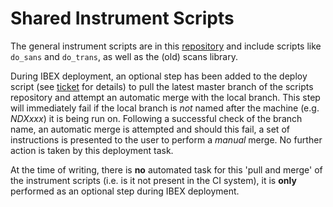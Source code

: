 # Shared Instrument Scripts

The general instrument scripts are in this [repository](https://github.com/ISISNeutronMuon/InstrumentScripts) and include scripts like `do_sans` and `do_trans`, as well as the (old) scans library.

During IBEX deployment, an optional step has been added to the deploy script (see [ticket](https://github.com/ISISComputingGroup/IBEX/issues/7914)
for details) to pull the latest master branch of the scripts repository and attempt an automatic merge with the local branch.
This step will immediately fail if the local branch is _not_ named after the machine (e.g. _NDXxxx_) it is being run on.
Following a successful check of the branch name, an automatic merge is attempted and should this fail, 
a set of instructions is presented to the user to perform a _manual_ merge.  No further action is taken by this deployment task.

At the time of writing, there is **no** automated task for this 'pull and merge' of the instrument scripts 
(i.e. is it not present in the CI system), it is **only** performed as an optional step during IBEX deployment.
